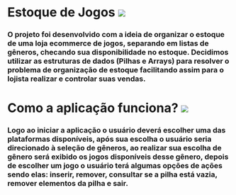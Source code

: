 # Estoque de Jogos   <img src=   "https://lh3.googleusercontent.com/pw/AL9nZEX59Z5s3mM7fGFM_HtsEl3mkWggN543jf5n1WZC4rmDrtpX40oVfOF2BH3htGVSU_-gtYBpRTBVKUw7cyQc9rLi6J1urhTuRIPE8UEtAZNsvvR0hzr32KCKrnR1foNYDm1iOPipkGjYtT4fDpHqDHAx=s32-no?authuser=0"/>


### O projeto foi desenvolvido com a ideia de organizar o estoque de uma loja ecommerce de jogos, separando em listas de gêneros, checando sua disponibilidade no estoque. Decidimos utilizar as estruturas de dados (Pilhas e Arrays) para resolver o problema de organização de estoque facilitando assim para o lojista realizar e controlar suas vendas.


# Como a aplicação funciona? <img src= "https://lh3.googleusercontent.com/pw/AL9nZEXrvaH632kI28Yn43B5Ys_otwlhwVbuzUdz32Z4bIZxugDohkAHyfL9SunVd3kluY2EYsKEhjhDPEXQ5VhRYuKqKJnM24N1TkoG6ld6Hn3Jsaap6zBswJB79FWYL-7fqfzVQFs_p3HRDuT7-jh0dOOz=s32-no?authuser=0"/>


### Logo ao iniciar a aplicação o usuário deverá escolher uma das plataformas disponíveis, após sua escolha o usuário seria direcionado à seleção de gêneros, ao realizar sua escolha de gênero será exibido os jogos disponíveis desse gênero, depois de escolher um jogo o usuário terá algumas opções de ações sendo elas: inserir, remover, consultar se a pilha está vazia, remover elementos da pilha e sair. 
